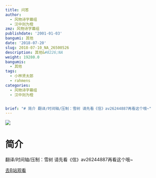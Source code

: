 ```yaml
---
title: 问答
author:
  - 风物诗字幕组
  - 汉中则为橙
zmz: 风物诗字幕组
publishdate: '2001-01-03'
bangumi: 其他
date: '2018-07-20'
slug: 2018-07-10_NA_26500526
description: 其他&#8226;NA
weight: 19280.0
bangumis:
  - 其他
tags:
  - 小林贤太郎
  - rahmens
categories:
  - 风物诗字幕组
  - 汉中则为橙


brief: "# 简介 翻译/时间轴/压制：雪树 请先看《信》av26244887再看这个哦~"
---
```

![](https://i.imgur.com/HZ4dC8D.jpg)
# 简介  
翻译/时间轴/压制：雪树
请先看《信》av26244887再看这个哦~  

[去B站观看](https://www.bilibili.com/video/av26500526/)
 
